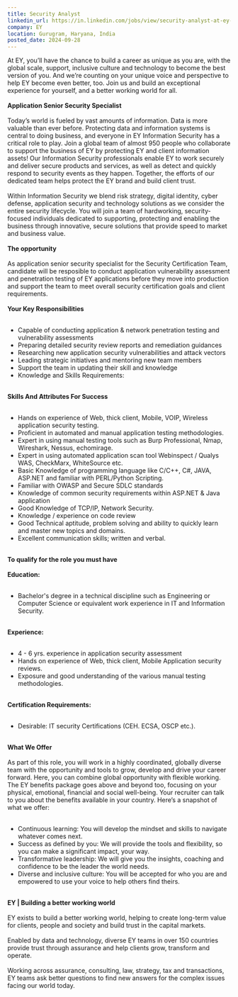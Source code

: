 ```yaml
---
title: Security Analyst
linkedin_url: https://in.linkedin.com/jobs/view/security-analyst-at-ey-3985833769?position=13&pageNum=0&refId=i555y5Ux7L%2FLma0k%2BTERKw%3D%3D&trackingId=j48fsj405fJAsI1juwb16A%3D%3D
company: EY
location: Gurugram, Haryana, India
posted_date: 2024-09-28
---
```


<div class="description__text description__text--rich">
<section class="show-more-less-html" data-max-lines="5">
<div class="show-more-less-html__markup show-more-less-html__markup--clamp-after-5 relative overflow-hidden">
          At EY, you’ll have the chance to build a career as unique as you are, with the global scale, support, inclusive culture and technology to become the best version of you. And we’re counting on your unique voice and perspective to help EY become even better, too. Join us and build an exceptional experience for yourself, and a better working world for all.<br/><br/><strong>Application Senior Security Specialist<br/><br/></strong>Today’s world is fueled by vast amounts of information. Data is more valuable than ever before. Protecting data and information systems is central to doing business, and everyone in EY Information Security has a critical role to play. Join a global team of almost 950 people who collaborate to support the business of EY by protecting EY and client information assets! Our Information Security professionals enable EY to work securely and deliver secure products and services, as well as detect and quickly respond to security events as they happen. Together, the efforts of our dedicated team helps protect the EY brand and build client trust.<br/><br/>Within Information Security we blend risk strategy, digital identity, cyber defense, application security and technology solutions as we consider the entire security lifecycle. You will join a team of hardworking, security-focused individuals dedicated to supporting, protecting and enabling the business through innovative, secure solutions that provide speed to market and business value.<br/><br/><strong>The opportunity<br/><br/></strong>As application senior security specialist for the Security Certification Team, candidate will be resposible to conduct application vulnerability assessment and penetration testing of EY applications before they move into production and support the team to meet overall security certification goals and client requirements.<br/><br/><strong>Your Key Responsibilities<br/><br/></strong><ul><li>Capable of conducting application &amp; network penetration testing and vulnerability assessments</li><li>Preparing detailed security review reports and remediation guidances </li><li>Researching new application security vulnerabilities and attack vectors</li><li>Leading strategic initiatives and mentoring new team members </li><li>Support the team in updating their skill and knowledge </li><li>Knowledge and Skills Requirements:<br/><br/></li></ul><strong>Skills And Attributes For Success<br/><br/></strong><ul><li>Hands on experience of Web, thick client, Mobile, VOIP, Wireless application security testing. </li><li>Proficient in automated and manual application testing methodologies.</li><li>Expert in using manual testing tools such as Burp Professional, Nmap, Wireshark, Nessus, echomirage.</li><li>Expert in using automated application scan tool Webinspect / Qualys WAS, CheckMarx, WhiteSource etc.</li><li>Basic Knowledge of programming language like C/C++, C#, JAVA, ASP.NET and familiar with PERL/Python Scripting.</li><li>Familiar with OWASP and Secure SDLC standards</li><li>Knowledge of common security requirements within ASP.NET &amp; Java application</li><li>Good Knowledge of TCP/IP, Network Security. </li><li>Knowledge / experience on code review</li><li>Good Technical aptitude, problem solving and ability to quickly learn and master new topics and domains.</li><li>Excellent communication skills; written and verbal. <br/><br/></li></ul><strong>To qualify for the role you must have<br/><br/></strong><strong>Education:<br/><br/></strong><ul><li>Bachelor's degree in a technical discipline such as Engineering or Computer Science or equivalent work experience in IT and Information Security.<br/><br/></li></ul><strong>Experience:<br/><br/></strong><ul><li>4 - 6 yrs. experience in application security assessment</li><li>Hands on experience of Web, thick client, Mobile Application security reviews.</li><li>Exposure and good understanding of the various manual testing methodologies.<br/><br/></li></ul><strong>Certification Requirements:<br/><br/></strong><ul><li>Desirable: IT security Certifications (CEH. ECSA, OSCP etc.). <br/><br/></li></ul><strong>What We Offer<br/><br/></strong>As part of this role, you will work in a highly coordinated, globally diverse team with the opportunity and tools to grow, develop and drive your career forward. Here, you can combine global opportunity with flexible working. The EY benefits package goes above and beyond too, focusing on your physical, emotional, financial and social well-being. Your recruiter can talk to you about the benefits available in your country. Here’s a snapshot of what we offer:<br/><br/><ul><li>Continuous learning: You will develop the mindset and skills to navigate whatever comes next.</li><li>Success as defined by you: We will provide the tools and flexibility, so you can make a significant impact, your way.</li><li>Transformative leadership: We will give you the insights, coaching and confidence to be the leader the world needs.</li><li>Diverse and inclusive culture: You will be accepted for who you are and empowered to use your voice to help others find theirs.<br/><br/></li></ul><strong>EY | Building a better working world <br/><br/></strong>EY exists to build a better working world, helping to create long-term value for clients, people and society and build trust in the capital markets.<br/><br/>Enabled by data and technology, diverse EY teams in over 150 countries provide trust through assurance and help clients grow, transform and operate.<br/><br/>Working across assurance, consulting, law, strategy, tax and transactions, EY teams ask better questions to find new answers for the complex issues facing our world today.
        </div>


<!-- --> </section>
</div>